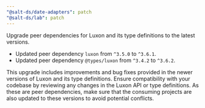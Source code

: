 ```yaml
---
"@salt-ds/date-adapters": patch
"@salt-ds/lab": patch
---
```


Upgrade peer dependencies for Luxon and its type definitions to the latest versions.

- Updated peer dependency `luxon` from `^3.5.0` to `^3.6.1`.
- Updated peer dependency `@types/luxon` from `^3.4.2` to `^3.6.2`.

This upgrade includes improvements and bug fixes provided in the newer versions of Luxon and its type definitions. Ensure compatibility with your codebase by reviewing any changes in the Luxon API or type definitions. As these are peer dependencies, make sure that the consuming projects are also updated to these versions to avoid potential conflicts.
